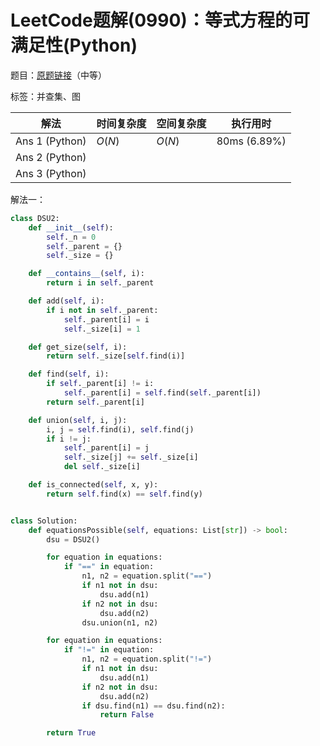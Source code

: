 # LeetCode题解(0990)：等式方程的可满足性(Python)

题目：[原题链接](https://leetcode-cn.com/problems/satisfiability-of-equality-equations/)（中等）

标签：并查集、图

| 解法           | 时间复杂度 | 空间复杂度 | 执行用时     |
| -------------- | ---------- | ---------- | ------------ |
| Ans 1 (Python) | $O(N)$     | $O(N)$     | 80ms (6.89%) |
| Ans 2 (Python) |            |            |              |
| Ans 3 (Python) |            |            |              |

解法一：

```python
class DSU2:
    def __init__(self):
        self._n = 0
        self._parent = {}
        self._size = {}

    def __contains__(self, i):
        return i in self._parent

    def add(self, i):
        if i not in self._parent:
            self._parent[i] = i
            self._size[i] = 1

    def get_size(self, i):
        return self._size[self.find(i)]

    def find(self, i):
        if self._parent[i] != i:
            self._parent[i] = self.find(self._parent[i])
        return self._parent[i]

    def union(self, i, j):
        i, j = self.find(i), self.find(j)
        if i != j:
            self._parent[i] = j
            self._size[j] += self._size[i]
            del self._size[i]

    def is_connected(self, x, y):
        return self.find(x) == self.find(y)


class Solution:
    def equationsPossible(self, equations: List[str]) -> bool:
        dsu = DSU2()

        for equation in equations:
            if "==" in equation:
                n1, n2 = equation.split("==")
                if n1 not in dsu:
                    dsu.add(n1)
                if n2 not in dsu:
                    dsu.add(n2)
                dsu.union(n1, n2)

        for equation in equations:
            if "!=" in equation:
                n1, n2 = equation.split("!=")
                if n1 not in dsu:
                    dsu.add(n1)
                if n2 not in dsu:
                    dsu.add(n2)
                if dsu.find(n1) == dsu.find(n2):
                    return False

        return True
```

